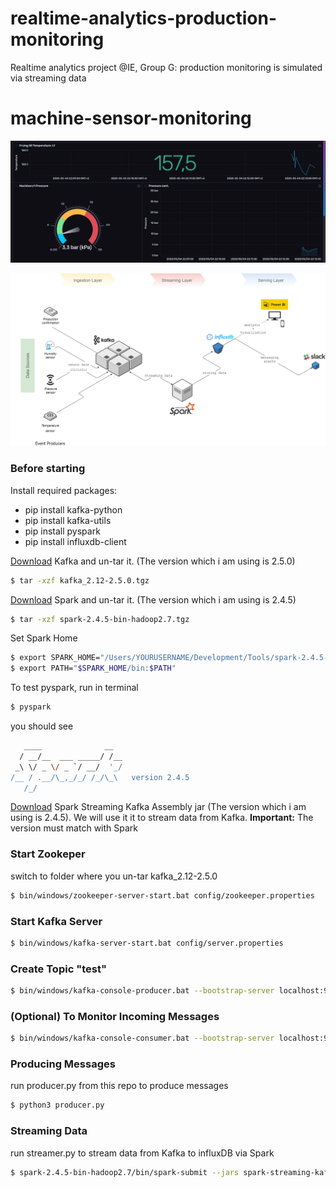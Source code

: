 # realtime-analytics-production-monitoring
Realtime analytics project @IE, Group G: production monitoring is simulated via streaming data

# machine-sensor-monitoring

![Data Streaming Diagram](https://github.com/arifcanaksoy/realtime-analytics-production-monitoring/blob/master/influx_dash.png "Production Monitoring Dashboard")

![InfluxDB Dashboard](https://github.com/arifcanaksoy/realtime-analytics-production-monitoring/blob/master/data-arcihtecture.png "InfluxDB Dashboard")


### Before starting
Install required packages:
  - pip install kafka-python
  - pip install kafka-utils
  - pip install pyspark
  - pip install influxdb-client
 
[Download](https://kafka.apache.org/downloads.html) Kafka and un-tar it. (The version which i am using is 2.5.0)
```sh
$ tar -xzf kafka_2.12-2.5.0.tgz
```

[Download](https://spark.apache.org/downloads.html) Spark and un-tar it. (The version which i am using is 2.4.5)
```sh
$ tar -xzf spark-2.4.5-bin-hadoop2.7.tgz
```

Set Spark Home
```sh
$ export SPARK_HOME="/Users/YOURUSERNAME/Development/Tools/spark-2.4.5-bin-hadoop2.7"
$ export PATH="$SPARK_HOME/bin:$PATH"
```

To test pyspark, run in terminal
```sh
$ pyspark
```
you should see
```sh
   ____              __
  / __/__  ___ _____/ /__
 _\ \/ _ \/ _ `/ __/  '_/
/__ / .__/\_,_/_/ /_/\_\   version 2.4.5
   /_/
```
[Download](https://mvnrepository.com/artifact/org.apache.spark/spark-streaming-kafka-0-8-assembly_2.11) Spark Streaming Kafka Assembly jar (The version which i am using is 2.4.5). We will use it it to stream data from Kafka.
**Important:** The version must match with Spark


### Start Zookeper
switch to folder where you un-tar kafka_2.12-2.5.0 
```sh
$ bin/windows/zookeeper-server-start.bat config/zookeeper.properties
```

### Start Kafka Server
```sh
$ bin/windows/kafka-server-start.bat config/server.properties
```

### Create Topic "test"
```sh
$ bin/windows/kafka-console-producer.bat --bootstrap-server localhost:9092 --topic ProductionMonitoring
```

### (Optional) To Monitor Incoming Messages
```sh
$ bin/windows/kafka-console-consumer.bat --bootstrap-server localhost:9092 --topic ProductionMonitoring --from-beginning
```

### Producing Messages
run producer.py from this repo to produce messages
```sh
$ python3 producer.py
```

### Streaming Data
run streamer.py to stream data from Kafka to influxDB via Spark
```sh
$ spark-2.4.5-bin-hadoop2.7/bin/spark-submit --jars spark-streaming-kafka-0-8-assembly_2.11-2.4.5.jar /Users/YOURUSERNAME/git/realtime-analytics-production-monitoring/src/steamer.py
```

